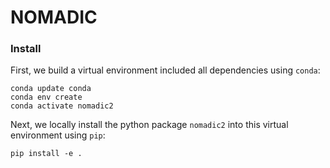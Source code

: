 # NOMADIC

### Install
First, we build a virtual environment included all dependencies using `conda`:

```
conda update conda
conda env create
conda activate nomadic2
```

Next, we locally install the python package `nomadic2` into this virtual environment using `pip`:

```
pip install -e .
```
